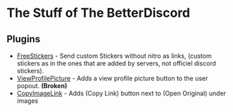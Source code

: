 # The Stuff of The BetterDiscord

## Plugins
 - [FreeStickers](https://github.com/Skamt/BDAddons/tree/main/FreeStickers) - Send custom Stickers without nitro as links, (custom stickers as in the ones that are added by servers, not officiel discord stickers).
  - [ViewProfilePicture](https://github.com/Skamt/BDAddons/tree/main/ViewProfilePicture) - Adds a view profile picture button to the user popout. **(Broken)**
  - [CopyImageLink](https://github.com/Skamt/BDAddons/tree/main/CopyImageLink) - Adds (Copy Link) button next to (Open Original) under images
